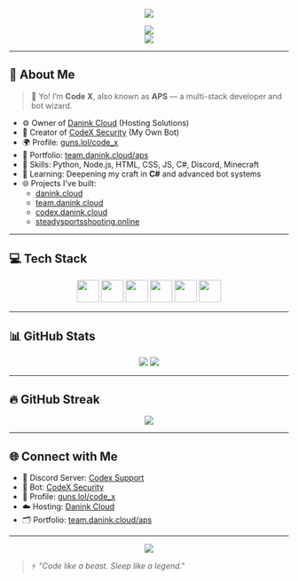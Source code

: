 
<p align="center">
  <img src="https://capsule-render.vercel.app/api?type=waving&color=0:000000,100:0f0f0f&height=250&section=header&text=Code%20X%20(aka%20APS)&fontAlign=50&fontColor=00ffff&fontSize=40&animation=fadeIn" />
</p>

<p align="center">
  <img src="https://komarev.com/ghpvc/?username=ApsXminer&label=Profile+Views&color=00ffff&style=flat-square" />
  <br/>
  <a href="https://discord.com/users/1005088956951564358">
    <img src="https://lanyard.cnrad.dev/api/1005088956951564358?theme=dark&bg=1a1b27&animated=true&hideDiscrim=true&borderRadius=10px" />
  </a>
</p>

---

## 🧠 About Me

> 👋 Yo! I’m **Code X**, also known as **APS** — a multi-stack developer and bot wizard.

- ⚙️ Owner of [Danink Cloud](https://danink.cloud) (Hosting Solutions)  
- 🤖 Creator of [CodeX Security](https://dsc.gg/codexsecurity) (My Own Bot)  
- 🌍 Profile: [guns.lol/code_x](https://guns.lol/code_x)  
- 📂 Portfolio: [team.danink.cloud/aps](https://team.danink.cloud/aps)  
- 🧠 Skills: Python, Node.js, HTML, CSS, JS, C#, Discord, Minecraft  
- 🧪 Learning: Deepening my craft in **C#** and advanced bot systems  
- 🌐 Projects I've built:  
  - [danink.cloud](https://danink.cloud)  
  - [team.danink.cloud](https://team.danink.cloud)  
  - [codex.danink.cloud](https://codex.danink.cloud)  
  - [steadysportsshooting.online](https://steadysportsshooting.online)  

---

## 💻 Tech Stack

<p align="center">
  <img src="https://cdn.jsdelivr.net/gh/devicons/devicon/icons/html5/html5-original.svg" width="40" />
  <img src="https://cdn.jsdelivr.net/gh/devicons/devicon/icons/css3/css3-original.svg" width="40" />
  <img src="https://cdn.jsdelivr.net/gh/devicons/devicon/icons/javascript/javascript-original.svg" width="40" />
  <img src="https://cdn.jsdelivr.net/gh/devicons/devicon/icons/nodejs/nodejs-original.svg" width="40" />
  <img src="https://cdn.jsdelivr.net/gh/devicons/devicon/icons/python/python-original.svg" width="40" />
  <img src="https://cdn.jsdelivr.net/gh/devicons/devicon/icons/csharp/csharp-original.svg" width="40" />
</p>

---

## 📊 GitHub Stats

<p align="center">
  <img src="https://github-readme-stats.vercel.app/api?username=ApsXminer&show_icons=true&theme=tokyonight&hide_border=true" />
  <img src="https://github-readme-stats.vercel.app/api/top-langs/?username=ApsXminer&layout=compact&theme=tokyonight&hide_border=true" />
</p>

---

## 🔥 GitHub Streak

<p align="center">
  <img src="https://streak-stats.demolab.com?user=ApsXminer&theme=tokyonight&hide_border=true" />
</p>

---

## 🌐 Connect with Me

- 💬 Discord Server: [Codex Support](https://dsc.gg/codexsupport)
- 🤖 Bot: [CodeX Security](https://dsc.gg/codexsecurity)
- 🪪 Profile: [guns.lol/code_x](https://guns.lol/code_x)
- ☁️ Hosting: [Danink Cloud](https://danink.cloud)
- 🗂️ Portfolio: [team.danink.cloud/aps](https://team.danink.cloud/aps)

---

<p align="center">
  <img src="https://capsule-render.vercel.app/api?type=waving&color=0:000000,100:0f0f0f&height=120&section=footer" />
</p>

> ⚡ *"Code like a beast. Sleep like a legend."*
